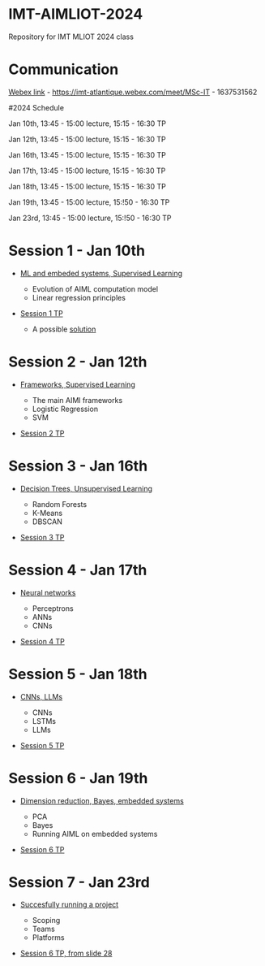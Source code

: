 # IMT-AIMLIOT-2024
Repository for IMT MLIOT 2024 class

# Communication

[Webex link](https://imt-atlantique.webex.com/meet/MSc-IT) -  https://imt-atlantique.webex.com/meet/MSc-IT - 1637531562 


#2024 Schedule

Jan 10th, 13:45 - 15:00 lecture, 15:15 - 16:30 TP

Jan 12th, 13:45 - 15:00 lecture, 15:15 - 16:30 TP

Jan 16th, 13:45 - 15:00 lecture, 15:15 - 16:30 TP

Jan 17th, 13:45 - 15:00 lecture, 15:15 - 16:30 TP 

Jan 18th, 13:45 - 15:00 lecture, 15:15 - 16:30 TP

Jan 19th, 13:45 - 15:00 lecture, 15:!50 - 16:30 TP

Jan 23rd, 13:45 - 15:00 lecture, 15:!50 - 16:30 TP


# Session 1 - Jan 10th

* [ML and embeded systems, Supervised Learning](https://rawcdn.githack.com/jhenry-github/MLIOT-2024-content/6cf74b27e81f94fac800e333abb3db1ab1c0fe1f/slides/MLIOT1/index.html)
  * Evolution of AIML computation model
  * Linear regression principles 
	


* [Session 1 TP](https://github.com/jhenry-github/MLIOT-2024-content/blob/main/TPs/1-Linear%20REgression.md)
  * A possible [solution](https://github.com/jhenry-github/MLIOT-2024-content/blob/main/TPs/1-%20Linear%20Regression%20solved.ipynb)
	

# Session 2 - Jan 12th

* [Frameworks, Supervised Learning](https://rawcdn.githack.com/jhenry-github/MLIOT-2024-content/fc64ea728db70c28beff820b7963ce135df8f33e/slides/MLIOT2/index.html)
  * The main AIMl frameworks
  * Logistic Regression
  * SVM
  
* [Session 2 TP](https://github.com/jhenry-github/MLIOT-2024-content/blob/main/TPs/2%20-%20multivariate%20and%20logistic%20regressions.md)


# Session 3 - Jan 16th

* [Decision Trees, Unsupervised Learning](https://rawcdn.githack.com/jhenry-github/MLIOT-2024-content/fc64ea728db70c28beff820b7963ce135df8f33e/slides/MLIOT3/index.html)
  * Random Forests
  * K-Means
  * DBSCAN
  
* [Session 3 TP](https://github.com/jhenry-github/MLIOT-2024-content/blob/main/TPs/3%20-%20Logistic%20regression%20-%20tensor%20flow.md)


# Session 4 - Jan 17th

* [Neural networks](https://rawcdn.githack.com/jhenry-github/MLIOT-2024-content/52b14cc6e0b5ed642fdf391bad5d3f8037ddf959/slides/MLIOT5/index.html)
  * Perceptrons
  * ANNs
  * CNNs
  
* [Session 4 TP](https://github.com/jhenry-github/MLIOT-2024-content/blob/main/TPs/4-rock_paper_scissor.md)


# Session 5 - Jan 18th

* [CNNs, LLMs](https://rawcdn.githack.com/jhenry-github/MLIOT-2024-content/52b14cc6e0b5ed642fdf391bad5d3f8037ddf959/slides/MLIOT6/index.html)
  * CNNs
  * LSTMs
  * LLMs
  
* [Session 5 TP](https://github.com/jhenry-github/MLIOT-2024-content/blob/main/TPs/6%20-%20Neural%20Network%20Training.md)


# Session 6 - Jan 19th

* [Dimension reduction, Bayes, embedded systems](https://rawcdn.githack.com/jhenry-github/MLIOT-2024-content/3348f0e6598afb7488ed9aa449ca56d6bcefc55f/slides/MLIOT4/index.html)
  * PCA
  * Bayes
  * Running AIML on embedded systems
  
* [Session 6 TP](https://github.com/jhenry-github/MLIOT-2024-content/blob/main/TPs/5%20-%20human%20face%20detection%20and%20recognition.md)


# Session 7 - Jan 23rd

* [Succesfully running a project](https://github.com/jhenry-github/MLIOT-2024-content/blob/main/slides/MLIOT8/index.html)
  * Scoping
  * Teams
  * Platforms
  
* [Session 6  TP, from slide 28](https://rawcdn.githack.com/jhenry-github/MLIOT-2024-content/3348f0e6598afb7488ed9aa449ca56d6bcefc55f/slides/MLIOT7/index.html)









